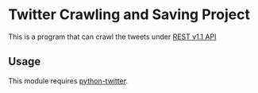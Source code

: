 # Twitter Crawling and Saving Project

This is a program that can crawl the tweets under [REST v1.1 API](https://dev.twitter.com/docs/api/1.1)

## Usage

This module requires [python-twitter](http://code.google.com/p/python-twitter/).